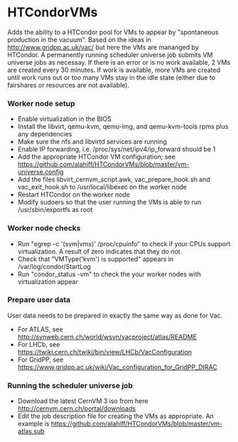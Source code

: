 HTCondorVMs
===========

Adds the ability to a HTCondor pool for VMs to appear by "spontaneous production in the vacuum". Based on the ideas in http://www.gridpp.ac.uk/vac/ but here the VMs are mananged by HTCondor. A permanently running scheduler universe job submits VM universe jobs as necessay. If there is an error or is no work available, 2 VMs are created every 30 minutes. If work is available, more VMs are created until work runs out or too many VMs stay in the idle state (either due to fairshares or resources are not available).

### Worker node setup
* Enable virtualization in the BIOS
* Install the libvirt, qemu-kvm, qemu-img, and qemu-kvm-tools rpms plus any dependencies
* Make sure the nfs and libvirtd services are running
* Enable IP forwarding, i.e. /proc/sys/net/ipv4/ip_forward should be 1
* Add the appropriate HTCondor VM configuration; see https://github.com/alahiff/HTCondorVMs/blob/master/vm-universe.config
* Add the files libvirt_cernvm_script.awk, vac_prepare_hook.sh and vac_exit_hook.sh to /usr/local/libexec on the worker node
* Restart HTCondor on the worker node
* Modify sudoers so that the user running the VMs is able to run /usr/sbin/exportfs as root

### Worker node checks
* Run "egrep -c '(svm|vmx)' /proc/cpuinfo" to check if your CPUs support virtualization. A result of zero indicates that they do not.
* Check that "VMType('kvm') is supported" appears in /var/log/condor/StartLog
* Run "condor_status -vm" to check the your worker nodes with virtualization appear

### Prepare user data
User data needs to be prepared in exactly the same way as done for Vac.
* For ATLAS, see http://svnweb.cern.ch/world/wsvn/vacproject/atlas/README
* For LHCb, see https://twiki.cern.ch/twiki/bin/view/LHCb/VacConfiguration
* For GridPP, see https://www.gridpp.ac.uk/wiki/Vac_configuration_for_GridPP_DIRAC

### Running the scheduler universe job
* Download the latest CernVM 3 iso from here http://cernvm.cern.ch/portal/downloads
* Edit the job description file for creating the VMs as appropriate. An example is https://github.com/alahiff/HTCondorVMs/blob/master/vm-atlas.sub 
